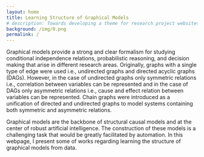 ```yaml
---
layout: home
title: Learning Structure of Graphical Models
# description: Towards developing a theme for research project websites
background: /img/0.png
permalink: /
---
```


Graphical models provide a strong and clear formalism for studying conditional independence relations, probabilistic reasoning, and decision making that arise in different research areas. Originally, graphs with a single type of edge were used i.e., undirected graphs and directed acyclic graphs (DAGs). However, in the case of undirected graphs only symmetric relations i.e., correlation between variables can be represented and  in the case of DAGs only asymmetric relations i.e., cause and effect relation between variables can be represented.
Chain graphs were introduced as a unification of directed and undirected graphs to model  systems containing both symmetric and asymmetric relations.

Graphical models are the backbone of structural causal models and at the center of robust artificial intelligence. The construction of these models is a challenging task that would be greatly facilitated by automation. In this webpage, I present some of works regarding learning the structure of graphical models from data.


